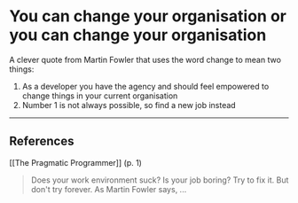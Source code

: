 # You can change your organisation or you can change your organisation
A clever quote from Martin Fowler that uses the word change to mean two things:
1. As a developer you have the agency and should feel empowered to change things in your current organisation
2. Number 1 is not always possible, so find a new job instead

- - -
## References
[[The Pragmatic Programmer]] (p. 1)
> Does your work environment suck? Is your job boring? Try to fix it. But don't try forever. As Martin Fowler says, ...

<!-- #evergreen -->

<!-- {BearID:1BE2D2BC-C7A0-441B-8420-61454233F6DB-91861-0000122743666236} -->
